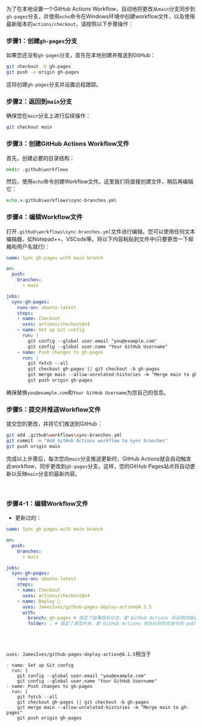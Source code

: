 为了在本地设置一个GitHub Actions Workflow，自动地将更改从`main`分支同步到`gh-pages`分支，并使用`echo`命令在Windows环境中创建workflow文件，以及使用最新版本的`actions/checkout`，请按照以下步骤操作：

### 步骤1：创建`gh-pages`分支

如果您还没有`gh-pages`分支，首先在本地创建并推送到GitHub：

```sh
git checkout -b gh-pages
git push -u origin gh-pages
```

这将创建`gh-pages`分支并设置远程跟踪。

### 步骤2：返回到`main`分支

确保您在`main`分支上进行后续操作：

```sh
git checkout main
```

### 步骤3：创建GitHub Actions Workflow文件

首先，创建必要的目录结构：

```cmd
mkdir .github\workflows
```

然后，使用`echo`命令创建Workflow文件。这里我们将直接创建文件，稍后再编辑它：

```cmd
echo.>.github\workflows\sync-branches.yml
```

### 步骤4：编辑Workflow文件

打开`.github\workflows\sync-branches.yml`文件进行编辑。您可以使用任何文本编辑器，如Notepad++、VSCode等。将以下内容粘贴到文件中(只要更改一下邮箱和用户名就行)：

```yaml
name: Sync gh-pages with main branch

on:
  push:
    branches:
      - main

jobs:
  sync-gh-pages:
    runs-on: ubuntu-latest
    steps:
    - name: Checkout
      uses: actions/checkout@v4
    - name: Set up Git config
      run: |
        git config --global user.email "you@example.com"
        git config --global user.name "Your GitHub Username"
    - name: Push changes to gh-pages
      run: |
        git fetch --all
        git checkout gh-pages || git checkout -b gh-pages
        git merge main --allow-unrelated-histories -m "Merge main to gh-pages"
        git push origin gh-pages
```

确保替换`you@example.com`和`Your GitHub Username`为您自己的信息。

### 步骤5：提交并推送Workflow文件

提交您的更改，并将它们推送到GitHub：

```sh
git add .github\workflows\sync-branches.yml
git commit -m "Add GitHub Actions workflow to sync branches"
git push origin main
```

完成以上步骤后，每次您向`main`分支推送更新时，GitHub Actions就会自动触发此workflow，同步更改到`gh-pages`分支。这样，您的GitHub Pages站点将自动更新以反映`main`分支的最新内容。
<br>
<br>
<br>

### 步骤4-1：编辑Workflow文件
- 更新过的：
```yaml
name: Sync gh-pages with main branch

on:
  push:
    branches:
      - main

jobs:
  sync-gh-pages:
    runs-on: ubuntu-latest
    steps:
    - name: Checkout
      uses: actions/checkout@v4
    - name: Deploy 🚀
      uses: JamesIves/github-pages-deploy-action@4.1.5
      with:
        branch: gh-pages # 指定了部署目标分支，即 GitHub Actions 将会把内容部署到 gh-pages 分支。
        folder: . # 指定了源文件夹，即 GitHub Actions 将会从你的仓库中的 public 文件夹获取内容进行部署。
```
<br>
<br>

`uses: JamesIves/github-pages-deploy-action@4.1.5`相当于  
```   
- name: Set up Git config
  run: |
    git config --global user.email "you@example.com"
    git config --global user.name "Your GitHub Username"
- name: Push changes to gh-pages
  run: |
    git fetch --all
    git checkout gh-pages || git checkout -b gh-pages
    git merge main --allow-unrelated-histories -m "Merge main to gh-pages"
    git push origin gh-pages
```